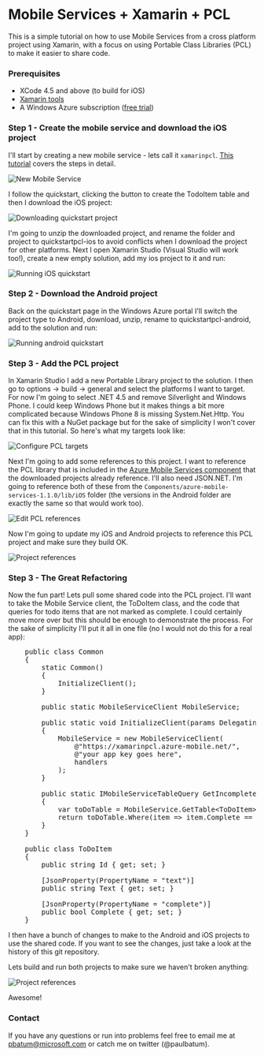 Mobile Services + Xamarin + PCL
===========================

This is a simple tutorial on how to use Mobile Services from a cross platform project using Xamarin, with a focus on using Portable Class Libraries (PCL) to make it easier to share code.

### Prerequisites

- XCode 4.5 and above (to build for iOS)
- [Xamarin tools](http://xamarin.com/download)
- A Windows Azure subscription ([free trial](http://www.windowsazure.com/en-us/pricing/free-trial))

### Step 1 - Create the mobile service and download the iOS project

I'll start by creating a new mobile service - lets call it `xamarinpcl`. [This tutorial](http://www.windowsazure.com/en-us/develop/mobile/tutorials/get-started-xamarin-ios/) covers the steps in detail.

![New Mobile Service](/images/new-mobile-service.png)

I follow the quickstart, clicking the button to create the TodoItem table and then I download the iOS project:

![Downloading quickstart project](/images/create-new-xamarin-app.png)

I'm going to unzip the downloaded project, and rename the folder and project to quickstartpcl-ios to avoid conflicts when I download the project for other platforms. Next I open Xamarin Studio (Visual Studio will work too!), create a new empty solution, add my ios project to it and run:

![Running iOS quickstart](/images/run-ios-quickstart.png)

### Step 2 - Download the Android project

Back on the quickstart page in the Windows Azure portal I'll switch the project type to Android, download, unzip, rename to quickstartpcl-android, add to the solution and run:

![Running android quickstart](/images/run-android-quickstart.png)

### Step 3 - Add the PCL project

In Xamarin Studio I add a new Portable Library project to the solution. I then go to options -> build -> general and select the platforms I want to target. For now I'm going to select .NET 4.5 and remove Silverlight and Windows Phone. I could keep Windows Phone but it makes things a bit more complicated because Windows Phone 8 is missing System.Net.Http. You can fix this with a NuGet package but for the sake of simplicity I won't cover that in this tutorial. So here's what my targets look like:

![Configure PCL targets](/images/configure-pcl-project.png)

Next I'm going to add some references to this project. I want to reference the PCL library that is included in the [Azure Mobile Services component](http://components.xamarin.com/view/azure-mobile-services) that the downloaded projects already reference. I'll also need JSON.NET. I'm going to reference both of these from the `Components/azure-mobile-services-1.1.0/lib/iOS` folder (the versions in the Android folder are exactly the same so that would work too).

![Edit PCL references](/images/add-pcl-references.png)

Now I'm going to update my iOS and Android projects to reference this PCL project and make sure they build OK.

![Project references](/images/project-references.png)

### Step 3 - The Great Refactoring

Now the fun part! Lets pull some shared code into the PCL project. I'll want to take the Mobile Service client, the ToDoItem class, and the code that queries for todo items that are not marked as complete. I could certainly move more over but this should be enough to demonstrate the process. For the sake of simplicity I'll put it all in one file (no I would not do this for a real app):

<pre>
    public class Common
    {
        static Common()
        {
            InitializeClient();
        }

        public static MobileServiceClient MobileService;

        public static void InitializeClient(params DelegatingHandler[] handlers)
        {
            MobileService = new MobileServiceClient(
                @"https://xamarinpcl.azure-mobile.net/",
                @"your app key goes here",
                handlers
            );
        }

        public static IMobileServiceTableQuery<ToDoItem> GetIncompleteItems()
        {
            var toDoTable = MobileService.GetTable&lt;ToDoItem&gt;();
            return toDoTable.Where(item => item.Complete == false);
        }
    }

    public class ToDoItem
    {
        public string Id { get; set; }

        [JsonProperty(PropertyName = "text")]
        public string Text { get; set; }

        [JsonProperty(PropertyName = "complete")]
        public bool Complete { get; set; }
    }
</pre>

I then have a bunch of changes to make to the Android and iOS projects to use the shared code. If you want to see the changes, just take a look at the history of this git repository.

Lets build and run both projects to make sure we haven't broken anything:

![Project references](/images/everything-works-great.png)

Awesome!

### Contact

If you have any questions or run into problems feel free to email me at pbatum@microsoft.com or catch me on twitter (@paulbatum).